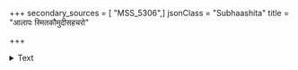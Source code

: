 +++
secondary_sources = [ "MSS_5306",]
jsonClass = "Subhaashita"
title = "आलापः स्मितकौमुदीसहचरो"

+++

<details><summary>Text</summary>

आलापः स्मितकौमुदीसहचरो दृष्टिः प्रहर्षोज्ज्वला भ्रूर्नृत्याध्वरदीक्षिता चरणयोर्न्यासः समे भङ्गुरः।  
वेशेषु क्षणिकस्पृहा मदविधेर्बन्धो न वादाश्रयस् तन्व्या नैकविकारभूर्मधुमदप्रायो मदः स्फूर्जति॥
</details>
